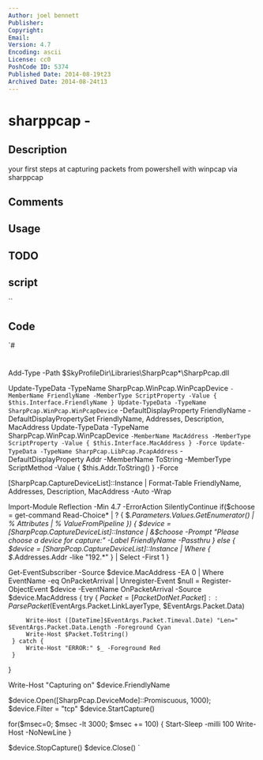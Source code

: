 ```yaml
---
Author: joel bennett
Publisher: 
Copyright: 
Email: 
Version: 4.7
Encoding: ascii
License: cc0
PoshCode ID: 5374
Published Date: 2014-08-19t23
Archived Date: 2014-08-24t13
---
```


# sharppcap - 

## Description

your first steps at capturing packets from powershell with winpcap via sharppcap

## Comments



## Usage



## TODO



## script

``

## Code

`#
 #
 
 
 Add-Type -Path $SkyProfileDir\Libraries\SharpPcap*\SharpPcap.dll
 
 Update-TypeData -TypeName SharpPcap.WinPcap.WinPcapDevice `
     -MemberName FriendlyName -MemberType ScriptProperty -Value { $this.Interface.FriendlyName }
 Update-TypeData -TypeName SharpPcap.WinPcap.WinPcapDevice `
     -DefaultDisplayProperty FriendlyName -DefaultDisplayPropertySet FriendlyName, Addresses, Description, MacAddress
 Update-TypeData -TypeName SharpPcap.WinPcap.WinPcapDevice `
     -MemberName MacAddress -MemberType ScriptProperty -Value { $this.Interface.MacAddress } -Force
 Update-TypeData -TypeName SharpPcap.LibPcap.PcapAddress `
     -DefaultDisplayProperty Addr -MemberName ToString -MemberType ScriptMethod -Value { $this.Addr.ToString() } -Force
 
 [SharpPcap.CaptureDeviceList]::Instance | Format-Table FriendlyName, Addresses, Description, MacAddress -Auto -Wrap
 
 
 
 Import-Module Reflection -Min 4.7 -ErrorAction SilentlyContinue
 if($choose = get-command Read-Choice* | ? { $_.Parameters.Values.GetEnumerator() | % Attributes | % ValueFromPipeline }) {
     $device = [SharpPcap.CaptureDeviceList]::Instance |
        &$choose -Prompt "Please choose a device for capture:" -Label FriendlyName -Passthru
 } else {
     $device = [SharpPcap.CaptureDeviceList]::Instance | 
               Where { $_.Addresses.Addr -like "192.*" } | 
               Select -First 1
 }
 
 Get-EventSubscriber -Source $device.MacAddress -EA 0 | Where EventName -eq OnPacketArrival | Unregister-Event
 $null = Register-ObjectEvent $device -EventName OnPacketArrival -Source $device.MacAddress {
     try {
         $Packet = [PacketDotNet.Packet]::ParsePacket($EventArgs.Packet.LinkLayerType, $EventArgs.Packet.Data) 
 
 
         Write-Host ([DateTime]$EventArgs.Packet.Timeval.Date) "Len=" $EventArgs.Packet.Data.Length -Foreground Cyan
         Write-Host $Packet.ToString()
     } catch {
         Write-Host "ERROR:" $_ -Foreground Red
     }
 }
 
 
 Write-Host "Capturing on" $device.FriendlyName
 
 $device.Open([SharpPcap.DeviceMode]::Promiscuous, 1000);
 $device.Filter = "tcp"
 $device.StartCapture()
 
 for($msec=0; $msec -lt 3000; $msec += 100) {
     Start-Sleep -milli 100
     Write-Host -NoNewLine
 }
 
 $device.StopCapture()
 $device.Close()
`

